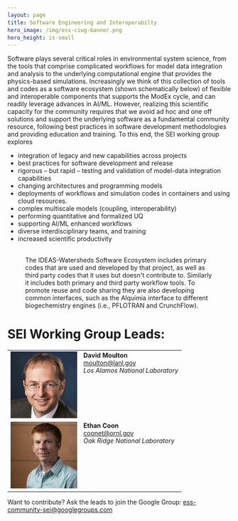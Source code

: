 ```yaml
---
layout: page
title: Software Engineering and Interoperabilty
hero_image: /img/ess-ciwg-banner.png
hero_height: is-small
---
```


Software plays several critical roles in environmental system science,
from the tools that comprise complicated workflows for model data
integration and analysis to the underlying computational engine that
provides the physics-based simulations. Increasingly we think of this
collection of tools and codes as a software ecosystem (shown
schematically below) of flexible and interoperable components that
supports the ModEx cycle, and can readily leverage advances in
AI/ML. However, realizing this scientific capacity for the community
requires that we avoid ad hoc and one off solutions and support the
underlying software as a fundamental community resource, following
best practices in software development methodologies and providing
education and training.  To this end, the SEI working group explores

 * integration of legacy and new capabilities across projects
 * best practices for software development and release
 * rigorous – but rapid – testing and validation of model-data integration capabilities
 * changing architectures and programming models
 * deployments of workflows and simulation codes in containers and using cloud resources.
 * complex multiscale models (coupling, interoperability)
 * performing quantitative and formalized UQ
 * supporting AI/ML enhanced workflows
 * diverse interdisciplinary teams, and training
 * increased scientific productivity

<figure>
  <img src="{{site.url}}/img/IDEAS-Watersheds-software-ecosystem.png" width=750 align=center alt=""/>
  <figcaption>The IDEAS-Watersheds Software Ecosystem includes primary codes that are used and developed by that project, as well as third party codes that it uses but doesn't contribute to.  Similarly it includes both primary and third party workflow tools.  To promote reuse and code sharing they are also developing common interfaces, such as the Alquimia interface to different biogechemistry engines (i.e., PFLOTRAN and CrunchFlow).</figcaption>
</figure>

# SEI Working Group Leads:

<table>
<tbody>
<tr>
<td><img class="alignleft" src="/img/people/moulton.png" alt="David Moulton" width="150" height="150"></td>
<td valign="top"><strong>David Moulton</strong><br />
<a href = "mailto: moulton@lanl.gov">moulton@lanl.gov</a><br />
<em>Los Alamos National Laboratory</em></td>
</tr>
<tr>
<td><img class="alignleft" src="/img/people/coon.jpeg" alt="Ethan Coon" width="150" height="150"></td>
<td valign="top"><strong>Ethan Coon</strong><br />
<a href = "mailto: coonet@ornl.gov">coonet@ornl.gov</a><br />
<em>Oak Ridge National Laboratory</em></td>
</tr>
</tbody>
</table>

Want to contribute? Ask the leads to join the Google Group: ess-community-sei@googlegroups.com


